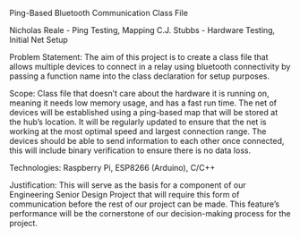 Ping-Based Bluetooth Communication Class File

Nicholas Reale - Ping Testing, Mapping
C.J. Stubbs - Hardware Testing, Initial Net Setup

Problem Statement: The aim of this project is to create a class file that allows multiple devices to connect in a relay using bluetooth connectivity by passing a function name into the class declaration for setup purposes. 

Scope: Class file that doesn’t care about the hardware it is running on, meaning it needs low memory usage, and has a fast run time. The net of devices will be established using a ping-based map that will be stored at the hub’s location. It will be regularly updated to ensure that the net is working at the most optimal speed and largest connection range. The devices should be able to send information to each other once connected, this will include binary verification to ensure there is no data loss.

Technologies: Raspberry Pi, ESP8266 (Arduino), C/C++

Justification: This will serve as the basis for a component of our Engineering Senior Design Project that will require this form of communication before the rest of our project can be made. This feature’s performance will be the cornerstone of our decision-making process for the project.

